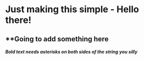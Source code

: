 # Just making this simple - Hello there!
## **Going to add something here
###### **Bold text needs asterisks on both sides of the string you silly**
